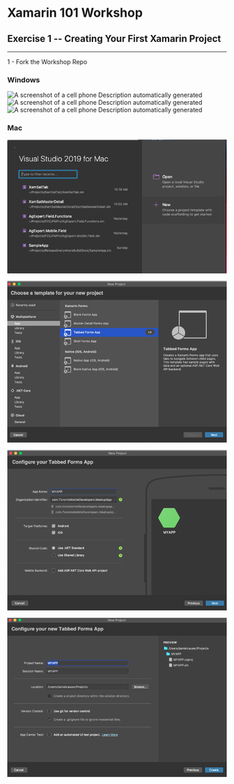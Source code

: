 # Xamarin 101 Workshop


## Exercise 1 -- Creating Your First Xamarin Project
-------------------------------------------------

1 - Fork the Workshop Repo

### Windows

![A screenshot of a cell phone Description automatically
generated](.//media/image1.png)
![A screenshot of a cell phone
Description automatically generated](.//media/image3.png)
![A screenshot of a cell phone Description
automatically generated](.//media/image4.png)

### Mac

![](.//media/image5.png)

![](.//media/image6.png)

![](.//media/image7.png)

![](.//media/image8.png)
